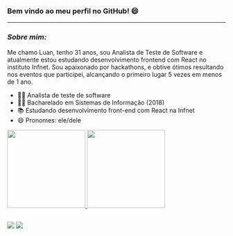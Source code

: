 ### Bem vindo ao meu perfil no GitHub! 😄

---
<!--
**LuanPablo/LuanPablo** is a ✨ _special_ ✨ repository because its `README.md` (this file) appears on your GitHub profile.
-->
### ***Sobre mim:***

<p>
      Me chamo Luan, tenho 31 anos, sou Analista de Teste de Software e atualmente estou estudando desenvolvimento frontend com React no instituto Infnet.
   Sou apaixonado por hackathons, e obtive ótimos resultando nos eventos que participei, alcançando o primeiro lugar 5 vezes em menos de 1 ano. 
</p>

- 👩‍💻  Analista de teste de software 
- 👨‍🎓  Bacharelado em Sistemas de Informação (2018) 
- 📚  Estudando desenvolvimento front-end com React na Infnet
- 😄  Pronomes: ele/dele

<div align="left">
  <a href="https://github.com/LuanPablo">
  <img height="180em" src="https://github-readme-stats.vercel.app/api?username=LuanPablo&show_icons=true&theme=dracula&include_all_commits=true&count_private=true"/>
  <img height="180em" src="https://github-readme-stats.vercel.app/api/top-langs/?username=LuanPablo&layout=compact&langs_count=7&theme=dracula"/>
</div>

  
  ##
 
<div> 

  <a href = "mailto:contatorafaballerini@gmail.com"><img src="https://img.shields.io/badge/-Gmail-%23333?style=for-the-badge&logo=gmail&logoColor=white" target="_blank"></a>
  <a href="https://www.linkedin.com/in/rafaella-ballerini-45875016a" target="_blank"><img src="https://img.shields.io/badge/-LinkedIn-%230077B5?style=for-the-badge&logo=linkedin&logoColor=white" target="_blank"></a> 
 
</div>
